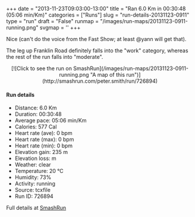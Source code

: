 +++
date = "2013-11-23T09:03:00-13:00"
title = "Ran 6.0 Km in 00:30:48 (05:06 min/Km)"
categories = ["Runs"]
slug = "run-details-20131123-0911"
type = "run"
draft = "False"
runmap = "/images/run-maps/20131123-0911-running.png"
svgmap = '<polyline points="100 22, 92 20, 91 19, 91 15, 96 4, 91 3, 85 17, 80 18, 79 17, 70 14, 82 18, 81 22, 75 22, 69 21, 63 24, 60 31, 53 30, 50 34, 39 33, 36 31, 34 32, 27 44, 32 46, 6 67, 0 69, 6 83, 32 97, 36 94, 40 95, 41 93, 55 89, 70 89">'
+++

Nice (can't do the voice from the Fast Show; at least @yann will get that). 

The leg up Franklin Road definitely falls into the "work" category, whereas the rest of the run falls into "moderate". 



<!--more-->

<center>
[![Click to see the run on SmashRun](/images/run-maps/20131123-0911-running.png "A map of this run")](http://smashrun.com/peter.smith/run/726894)
</center>

#### Run details

* Distance: 6.0 Km
* Duration: 00:30:48
* Average pace: 05:06 min/Km
* Calories: 577 Cal
* Heart rate (ave): 0 bpm
* Heart rate (max): 0 bpm
* Heart rate (min): 0 bpm
* Elevation gain: 235 m
* Elevation loss:  m
* Weather: clear
* Temperature: 20 &deg;C
* Humidity: 73%
* Activity: running
* Source: tcxfile
* Run ID: 726894

Full details at [SmashRun](http://smashrun.com/peter.smith/run/726894)
